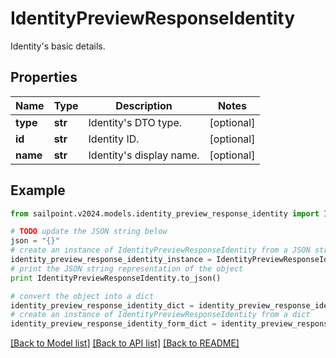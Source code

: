 # IdentityPreviewResponseIdentity

Identity's basic details.

## Properties

Name | Type | Description | Notes
------------ | ------------- | ------------- | -------------
**type** | **str** | Identity&#39;s DTO type. | [optional] 
**id** | **str** | Identity ID. | [optional] 
**name** | **str** | Identity&#39;s display name. | [optional] 

## Example

```python
from sailpoint.v2024.models.identity_preview_response_identity import IdentityPreviewResponseIdentity

# TODO update the JSON string below
json = "{}"
# create an instance of IdentityPreviewResponseIdentity from a JSON string
identity_preview_response_identity_instance = IdentityPreviewResponseIdentity.from_json(json)
# print the JSON string representation of the object
print IdentityPreviewResponseIdentity.to_json()

# convert the object into a dict
identity_preview_response_identity_dict = identity_preview_response_identity_instance.to_dict()
# create an instance of IdentityPreviewResponseIdentity from a dict
identity_preview_response_identity_form_dict = identity_preview_response_identity.from_dict(identity_preview_response_identity_dict)
```
[[Back to Model list]](../README.md#documentation-for-models) [[Back to API list]](../README.md#documentation-for-api-endpoints) [[Back to README]](../README.md)


